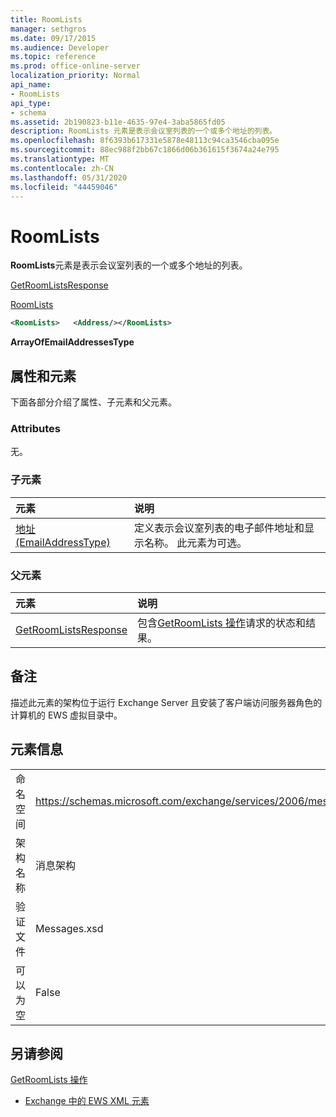 ```yaml
---
title: RoomLists
manager: sethgros
ms.date: 09/17/2015
ms.audience: Developer
ms.topic: reference
ms.prod: office-online-server
localization_priority: Normal
api_name:
- RoomLists
api_type:
- schema
ms.assetid: 2b190823-b11e-4635-97e4-3aba5865fd05
description: RoomLists 元素是表示会议室列表的一个或多个地址的列表。
ms.openlocfilehash: 8f6393b617331e5878e48113c94ca3546cba095e
ms.sourcegitcommit: 88ec988f2bb67c1866d06b361615f3674a24e795
ms.translationtype: MT
ms.contentlocale: zh-CN
ms.lasthandoff: 05/31/2020
ms.locfileid: "44459046"
---
```

# <a name="roomlists"></a>RoomLists

**RoomLists**元素是表示会议室列表的一个或多个地址的列表。 
  
[GetRoomListsResponse](getroomlistsresponse.md)
  
[RoomLists](roomlists.md)
  
```xml
<RoomLists>   <Address/></RoomLists>
```

 **ArrayOfEmailAddressesType**
## <a name="attributes-and-elements"></a>属性和元素

下面各部分介绍了属性、子元素和父元素。
  
### <a name="attributes"></a>Attributes

无。
  
### <a name="child-elements"></a>子元素

|**元素**|**说明**|
|:-----|:-----|
|[地址 (EmailAddressType)](address-emailaddresstype.md) <br/> |定义表示会议室列表的电子邮件地址和显示名称。 此元素为可选。  <br/> |
   
### <a name="parent-elements"></a>父元素

|**元素**|**说明**|
|:-----|:-----|
|[GetRoomListsResponse](getroomlistsresponse.md) <br/> |包含[GetRoomLists 操作](getroomlists-operation.md)请求的状态和结果。  <br/> |
   
## <a name="remarks"></a>备注

描述此元素的架构位于运行 Exchange Server 且安装了客户端访问服务器角色的计算机的 EWS 虚拟目录中。
  
## <a name="element-information"></a>元素信息

|||
|:-----|:-----|
|命名空间  <br/> |https://schemas.microsoft.com/exchange/services/2006/messages  <br/> |
|架构名称  <br/> |消息架构  <br/> |
|验证文件  <br/> |Messages.xsd  <br/> |
|可以为空  <br/> |False  <br/> |
   
## <a name="see-also"></a>另请参阅



[GetRoomLists 操作](getroomlists-operation.md)


- [Exchange 中的 EWS XML 元素](ews-xml-elements-in-exchange.md)

